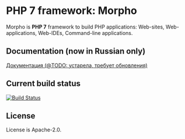 # PHP 7 framework: Morpho

Morpho is **PHP 7** framework to build PHP applications: Web-sites, Web-applications, Web-IDEs, Command-line applications.


## Documentation (now in Russian only)

<a href="https://morpho-os.github.io/framework/index.html">Документация (@TODO: устарела, требует обновления)</a>


## Current build status

[![Build Status](https://travis-ci.org/morpho-os/framework.svg?branch=master)](https://travis-ci.org/morpho-os/framework)


## License

License is Apache-2.0.
